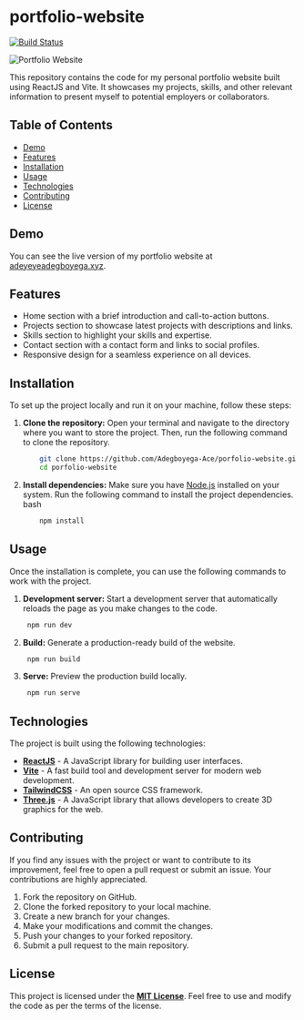 # portfolio-website

[![Build Status](https://travis-ci.org/joemccann/dillinger.svg?branch=master)](https://travis-ci.org/joemccann/dillinger)

![Portfolio Website](https://example.com/path/to/your/portfolio/screenshot.png)

This repository contains the code for my personal portfolio website built using ReactJS and Vite. It showcases my projects, skills, and other relevant information to present myself to potential employers or collaborators.

## Table of Contents

- [Demo](#demo)
- [Features](#features)
- [Installation](#installation)
- [Usage](#usage)
- [Technologies](#technologies)
- [Contributing](#contributing)
- [License](#license)

## Demo

You can see the live version of my portfolio website at [adeyeyeadegboyega.xyz](adeyeyeadegboyega.xyz).

## Features

- Home section with a brief introduction and call-to-action buttons.
- Projects section to showcase latest projects with descriptions and links.
- Skills section to highlight your skills and expertise.
- Contact section with a contact form and links to social profiles.
- Responsive design for a seamless experience on all devices.

## Installation

To set up the project locally and run it on your machine, follow these steps:

1. **Clone the repository:** Open your terminal and navigate to the directory where you want to store the project. Then, run the following command to clone the repository.

   ```bash
       git clone https://github.com/Adegboyega-Ace/porfolio-website.git
       cd porfolio-website
    ```

2. **Install dependencies:** Make sure you have [Node.js](nodejs.org) installed on your system. Run the following command to install the project dependencies.
bash
   ```bash
       npm install
    ```

## Usage

Once the installation is complete, you can use the following commands to work with the project.

1. **Development server:** Start a development server that automatically reloads the page as you make changes to the code.
      ```bash
       npm run dev
      ```
2. **Build:** Generate a production-ready build of the website.
    ```bash
     npm run build
      ```
3. **Serve:** Preview the production build locally.
    ```bash
     npm run serve
     ```
     
## Technologies

The project is built using the following technologies:

 - **[ReactJS](react.dev)** - A JavaScript library for building user interfaces.
 - **[Vite](vitejs.dev)** - A fast build tool and development server for modern web development.
 - **[TailwindCSS](tailwindcss.com)** - An open source CSS framework. 
 - **[Three.js](threejs.org)** - A JavaScript library that allows developers to create 3D graphics for the web. 
 
## Contributing

If you find any issues with the project or want to contribute to its improvement, feel free to open a pull request or submit an issue. Your contributions are highly appreciated.

1. Fork the repository on GitHub.
2. Clone the forked repository to your local machine.
3. Create a new branch for your changes.
4. Make your modifications and commit the changes.
5. Push your changes to your forked repository.
6. Submit a pull request to the main repository.

## License

This project is licensed under the **[MIT License](opensource.org/license/mit/)**. Feel free to use and modify the code as per the terms of the license.